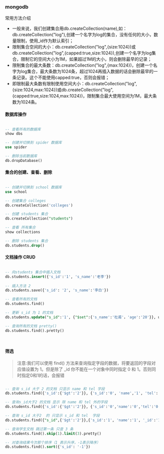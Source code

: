 ### mongodb



常用方法介绍

*   一般来说，我们创建集合用db.createCollection(name),如：db.createCollection("log"),创建一个名字为log的集合，没有任何的大小，数量限制，使用_id作为默认索引；
*   限制集合空间的大小：db.createCollection("log",{size:1024})或db.createCollection("log",{capped:true,size:1024}),创建一个名字为log集合，限制它的空间大小为1M，如果超过1M的大小，则会删除最早的记录；
*   限制集合的最大条数：db.createCollection("log",{max:1024})，创建一个名字为log集合，最大条数为1024条，超过1024再插入数据的话会删除最早的一条记录。这个不能使用capped:true，否则会报错；
*   即限制最大条数有限制使用空间大小：db.createCollection("log",{size:1024,max:1024})或db.createCollection("log",{capped:true,size:1024,max:1024})，限制集合最大使用空间为1M，最大条数为1024条。





#### 数据库操作

```sql

-- 查看所有的数据库
show dbs

-- 创建并切换到 spider 数据库
use spider

-- 删除当前数据库
db.dropDatabase()
```



#### 集合的创建、查看、删除

```sql

-- 创建并切换到 school 数据库
use school

-- 创建集合 colleges
db.createCollection('colleges')

-- 创建 students 集合
db.createCollection("students")

-- 查看 所有集合
show collections

-- 删除 students 集合
db.students.drop()

```



#### 文档操作 CRUD

```sql

-- 向students 集合中插入文档
db.students.insert({'s_id':'1', 's_name':'老李'})
                   
-- 插入方法 2
db.students.save({'s_id': '2', 's_name':'李白'})

-- 查看所有的文档
db.students.find()

-- 更新 s_id 为 1 的文档
db.students.update("s_id":'1', {"$set":{'s_name':'杜甫'，'age':'20'}}, upsert=true)

-- 查询所有的文档 pretty()
db.students.find().pretty()

                   
```



#### 筛选

>   注意:我们可以使用 find() 方法来查询指定字段的数据，将要返回的字段对应值设置为 1。但是除了 _id 你不能在一个对象中同时指定 0 和 1。否则同时指定0和1的话，会报错

```sql

-- 查询 s_id 大于 2 的文档 只显示 name 和 tel 字段
db.students.find({'s_id':{'$gt':'2'}}, {'s_id':'0', 'name','1', 'tel':'1'}).pretty()

-- 查询s_id大于2 的文档 显示 除 name 和 tel 外的字段
db.students.find({'s_id':{'$gt':'2'}}, {'s_id':'0','name':'0','tel':'0'})

-- 查询 s_id 大于2  的 只显示 s_id 和 tel  字段
db.students.find({"s_id",{'$gt':'2'}},{'s_id':'1', 'name':'1', '_id':'1'})

-- 查询学生文档 跳过第一条 只查 3 条
db.students.find().skip(1).limit(3).pretty()

-- 对查询结果今次那个排序（1 表示升序，-1表示降序）
db.students.find().sort({'s_id': '-1'})
```

